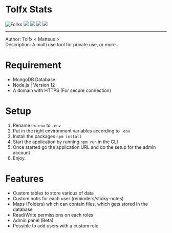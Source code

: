 # Tolfx Stats
![Forks](https://img.shields.io/github/forks/Tolfx/Tolfx-Stats?label=Forks&style=social)
<img src="https://img.shields.io/github/stars/Tolfx/Tolfx-Stats?style=social">
<img src="https://img.shields.io/github/package-json/v/Tolfx/Tolfx-Stats">
<img src="https://img.shields.io/github/languages/top/Tolfx/Tolfx-Stats">
<img src="https://img.shields.io/github/last-commit/Tolfx/Tolfx-Stats">

<hr/>

Author: Tolfx < Matteus > <br/>
Description: A multi use tool for private use, or more.. <br/>
# Requirement

* MongoDB Database
* Node.js | Version 12
* A domain with HTTPS (For secure connection)

# Setup

1. Rename `ex.env` to `.env`
2. Put in the right environment variables according to `.env`
3. Install the packages `npm install`
4. Start the application by running `npm run` in the CLI
5. Once started go the application URL and do the setup for the admin account
6. Enjoy.

# Features

* Custom tables to store various of data
* Custom notis for each user (reminders/sticky-notes)
* Maps (Folders) which can contain files, which gets stored in the database
* Read/Write permissions on each roles
* Admin panel (Beta)
* Possible to add users with a custom role
